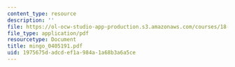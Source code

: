 ```yaml
---
content_type: resource
description: ''
file: https://ol-ocw-studio-app-production.s3.amazonaws.com/courses/18-338j-infinite-random-matrix-theory-fall-2004/1975675dadcdef1a984a1a68b3a6a5ce_mingo_0405191.pdf
file_type: application/pdf
resourcetype: Document
title: mingo_0405191.pdf
uid: 1975675d-adcd-ef1a-984a-1a68b3a6a5ce
---
```


